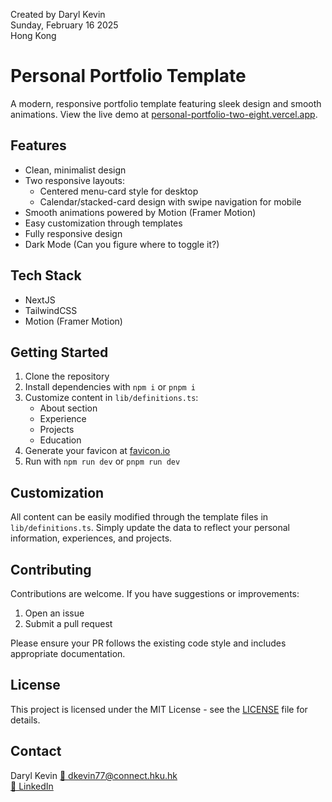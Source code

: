 Created by Daryl Kevin \
Sunday, February 16 2025 \
Hong Kong

# Personal Portfolio Template

A modern, responsive portfolio template featuring sleek design and smooth animations. View the live demo at [personal-portfolio-two-eight.vercel.app](https://personal-portfolio-two-eight.vercel.app).

## Features

- Clean, minimalist design
- Two responsive layouts:
  - Centered menu-card style for desktop
  - Calendar/stacked-card design with swipe navigation for mobile
- Smooth animations powered by Motion (Framer Motion)
- Easy customization through templates
- Fully responsive design
- Dark Mode (Can you figure where to toggle it?)

## Tech Stack

- NextJS
- TailwindCSS
- Motion (Framer Motion)

## Getting Started

1. Clone the repository
2. Install dependencies with `npm i` or `pnpm i`
3. Customize content in `lib/definitions.ts`:
   - About section
   - Experience
   - Projects
   - Education
4. Generate your favicon at [favicon.io](https://favicon.io)
5. Run with `npm run dev` or `pnpm run dev`

## Customization

All content can be easily modified through the template files in `lib/definitions.ts`. Simply update the data to reflect your personal information, experiences, and projects.

## Contributing

Contributions are welcome. If you have suggestions or improvements:

1. Open an issue
2. Submit a pull request

Please ensure your PR follows the existing code style and includes appropriate documentation.

## License

This project is licensed under the MIT License - see the [LICENSE](./LICENSE) file for details.

## Contact

Daryl Kevin
[📧 dkevin77@connect.hku.hk](mailto:dkevin77@connect.hku.hk)  
[💼 LinkedIn](https://www.linkedin.com/in/daryl-kevin)
